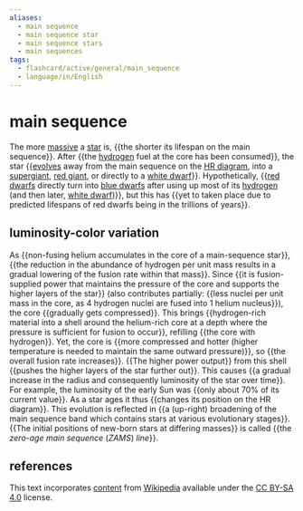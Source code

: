 ```yaml
---
aliases:
  - main sequence
  - main sequence star
  - main sequence stars
  - main sequences
tags:
  - flashcard/active/general/main_sequence
  - language/in/English
---
```


# main sequence

The more [massive](mass.md) a [star](star.md) is, {{the shorter its lifespan on the main sequence}}. After {{the [hydrogen](hydrogen.md) fuel at the core has been consumed}}, the star {{[evolves](stellar%20evolution.md) away from the main sequence on the [HR diagram](Hertzsprung–Russell%20diagram.md), into a [supergiant](supergiant.md), [red giant](red%20giant.md), or directly to a [white dwarf](white%20dwarf.md)}}. Hypothetically, {{[red dwarfs](red%20dwarf.md) directly turn into [blue dwarfs](blue%20dwarf%20(red-dwarf%20stage).md) after using up most of its [hydrogen](hydrogen.md) (and then later, [white dwarf](whit%20dwarf.md))}}, but this has {{yet to taken place due to predicted lifespans of red dwarfs being in the trillions of years}}. <!--SR:!2024-10-26,73,310!2024-09-28,47,290!2024-09-25,44,290!2024-09-14,29,250!2024-09-27,46,290-->

## luminosity-color variation

As {{non-fusing helium accumulates in the core of a main-sequence star}}, {{the reduction in the abundance of hydrogen per unit mass results in a gradual lowering of the fusion rate within that mass}}. Since {{it is fusion-supplied power that maintains the pressure of the core and supports the higher layers of the star}} (also contributes partially: {{less nuclei per unit mass in the core, as 4 hydrogen nuclei are fused into 1 helium nucleus}}), the core {{gradually gets compressed}}. This brings {{hydrogen-rich material into a shell around the helium-rich core at a depth where the pressure is sufficient for fusion to occur}}, refilling {{the core with hydrogen}}. Yet, the core is {{more compressed and hotter (higher temperature is needed to maintain the same outward pressure)}}, so {{the overall fusion rate increases}}. {{The higher power output}} from this shell {{pushes the higher layers of the star further out}}. This causes {{a gradual increase in the radius and consequently luminosity of the star over time}}. For example, the luminosity of the early Sun was {{only about 70% of its current value}}. As a star ages it thus {{changes its position on the HR diagram}}. This evolution is reflected in {{a (up-right) broadening of the main sequence band which contains stars at various evolutionary stages}}. {{The initial positions of new-born stars at differing masses}} is called {{the _zero-age main sequence_ (_ZAMS_) _line_}}. <!--SR:!2024-10-18,62,323!2024-09-23,38,283!2024-09-22,37,283!2024-12-12,96,303!2024-09-23,38,283!2024-09-21,36,283!2024-10-15,59,323!2024-10-06,49,303!2024-10-04,47,303!2024-10-10,51,303!2024-10-10,52,303!2024-10-02,45,303!2024-10-16,60,323!2024-11-03,75,323!2024-09-17,34,283!2024-10-28,70,323!2024-11-05,75,323-->

## references

This text incorporates [content](https://en.wikipedia.org/wiki/main_sequence) from [Wikipedia](Wikipedia.md) available under the [CC BY-SA 4.0](https://creativecommons.org/licenses/by-sa/4.0/) license.
